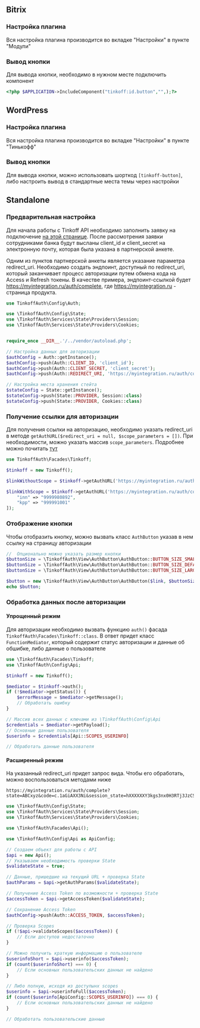 ## Bitrix

### Настройка плагина

Вся настройка плагина производится во вкладке "Настройки" в пункте "Модули" 

### Вывод кнопки

Для вывода кнопки, необходимо в нужном месте подключить компонент
```php
<?php $APPLICATION->IncludeComponent("tinkoff:id.button","",);?>
```

## WordPress

### Настройка плагина

Вся настройка плагина производится во вкладке "Настройки" в пункте "Тинькофф"

### Вывод кнопки

Для вывода кнопки, можно использовать шорткод `[tinkoff-button]`, либо настроить вывод в стандартные места темы через настройки

## Standalone

### Предварительная настройка

Для начала работы с Tinkoff API необходимо заполнить заявку на
подключение [на этой странице](https://www.tinkoff.ru/business/open-api/).
После рассмотрения заявки сотрудниками банка будут высланы client_id и client_secret на электронную почту,
которая была указана в партнерской анкете.

Одним из пунктов партнерской анкеты является указание параметра redirect_uri.
Необходимо создать эндпоинт, доступный по redirect_uri, который заканчивает процесс авторизации
путем обмена кода на Access и Refresh токены. В качестве примера, эндпоинт-ссылкой
будет https://myintegration.ru/auth/complete, где https://myintegration.ru - страница продукта.

```php
use TinkoffAuth\Config\Auth;

use \TinkoffAuth\Config\State;
use \TinkoffAuth\Services\State\Providers\Session;
use \TinkoffAuth\Services\State\Providers\Cookies;


require_once __DIR__.'/../vendor/autoload.php';

// Настройка данных для авторизации 
$authConfig = Auth::getInstance();
$authConfig->push(Auth::CLIENT_ID, 'client_id');
$authConfig->push(Auth::CLIENT_SECRET, 'client_secret');
$authConfig->push(Auth::REDIRECT_URI, 'https://myintegration.ru/auth/complete')

// Настройка места хранения стейта
$stateConfig = State::getInstance();
$stateConfig->push(State::PROVIDER, Session::class)
$stateConfig->push(State::PROVIDER, Cookies::class)
```

### Получение ссылки для авторизации

Для получения ссылки на авторизацию, необходимо указать redirect_uri в
методе `getAuthURL($redirect_uri = null, $scope_parameters = [])`.
При необходимости, можно указать массив `scope_parameters`. Подробнее можно
почитать [тут](https://business.tinkoff.ru/openapi/docs#section/Partnerskij-scenarij/Process-avtorizacii)

```php
use TinkoffAuth\Facades\Tinkoff;

$tinkoff = new Tinkoff();

$linkWithoutScope = $tinkoff->getAuthURL('https://myintegration.ru/auth/complete');

$linkWithScope = $tinkoff->getAuthURL('https://myintegration.ru/auth/complete', [
    "inn" => "9999980892", 
    "kpp" => "999991001" 
]);
```

### Отображение кнопки
Чтобы отобразить кнопку, можно вызвать класс `AuthButton` указав в нем ссылку на страницу авторизации

```php
//  Опционально можно указать размер кнопки
$buttonSize = \TinkoffAuth\View\AuthButton\AuthButton::BUTTON_SIZE_SMALL;
$buttonSize = \TinkoffAuth\View\AuthButton\AuthButton::BUTTON_SIZE_DEFAULT;
$buttonSize = \TinkoffAuth\View\AuthButton\AuthButton::BUTTON_SIZE_LARGE;

$button = new \TinkoffAuth\View\AuthButton\AuthButton($link, $buttonSize);
echo $button;
```

### Обработка данных после авторизации

#### Упрощенный режим

Для авторизации необходимо вызвать функцию `auth()` фасада `TinkoffAuth\Facades\Tinkoff::class`.
В ответ придет класс `FunctionMediator`, который содержит статус авторизации и данные об обшибке, либо данные о
пользователе

```php
use \TinkoffAuth\Facades\Tinkoff;
use \TinkoffAuth\Config\Api;

$tinkoff = new Tinkoff();

$mediator = $tinkoff->auth();
if (!$mediator->getStatus()) {
    $errorMessage = $mediator->getMessage();
    // Обработать ошибку
}

// Массив всех данных с ключами из \TinkoffAuth\Config\Api
$credentials = $mediator->getPayload();
// Основные данные пользователя
$userinfo = $credentials[Api::SCOPES_USERINFO]

// Обработать данные пользователя
```

#### Расширенный режим

На указанный redirect_uri придет запрос вида. Чтобы его обработать, можно воспользоваться методами ниже

```
https://myintegration.ru/auth/complete?state=ABCxyz&code=c.1aGiAXX3Ni&session_state=hXXXXXXY3kgs3nx0H3RTj3JzCSrdaqaDhU6lS8XXXXX.i4kl6dsEB1SQogzq0Nj0
```

```php
use \TinkoffAuth\Config\State;
use \TinkoffAuth\Services\State\Providers\Session;
use \TinkoffAuth\Services\State\Providers\Cookies;

use \TinkoffAuth\Facades\Api();

use \TinkoffAuth\Config\Api as ApiConfig;

// Создаем объект для работы с API
$api = new Api();
// Указываем необходимость проверки State
$validateState = true;

// Данные, пришедшие на текущий URL + проверка State
$authParams = $api->getAuthParams($validateState);

// Получение Access Token по возможности + проверка State
$accessToken = $api->getAccessToken($validateState);

// Сохранение Access Token
$authConfig->push(Auth::ACCESS_TOKEN, $accessToken);

// Проверка Scopes 
if (!$api->validateScopes($accessToken)) {
    // Если доступов недостаточно
}

// Можно получить краткую информацию о пользователе
$userinfoShort = $api->userinfo($accessToken);
if (count($userinfoShort) === 0) {
    // Если основных пользовательских данных не найдено
}

// Либо полную, исходя из доступынх scopes
$userinfo = $api->userinfoFull($accessToken);
if (count($userinfo[ApiConfig::SCOPES_USERINFO]) === 0) {
    // Если основных пользовательских данных не найдено
}

// Обработать пользовательские данные
```